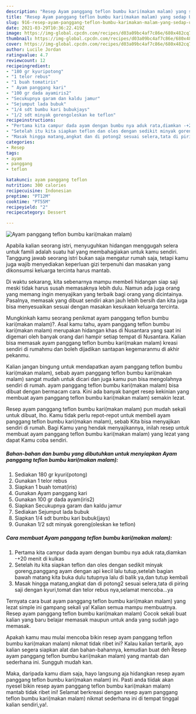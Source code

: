```yaml
---
description: "Resep Ayam panggang teflon bumbu kari(makan malam) yang sedap Untuk Jualan"
title: "Resep Ayam panggang teflon bumbu kari(makan malam) yang sedap Untuk Jualan"
slug: 916-resep-ayam-panggang-teflon-bumbu-karimakan-malam-yang-sedap-untuk-jualan
date: 2021-03-29T10:36:22.419Z
image: https://img-global.cpcdn.com/recipes/d03a09bc4af7c86e/680x482cq70/ayam-panggang-teflon-bumbu-karimakan-malam-foto-resep-utama.jpg
thumbnail: https://img-global.cpcdn.com/recipes/d03a09bc4af7c86e/680x482cq70/ayam-panggang-teflon-bumbu-karimakan-malam-foto-resep-utama.jpg
cover: https://img-global.cpcdn.com/recipes/d03a09bc4af7c86e/680x482cq70/ayam-panggang-teflon-bumbu-karimakan-malam-foto-resep-utama.jpg
author: Lucile Jordan
ratingvalue: 4.7
reviewcount: 12
recipeingredient:
- "180 gr kyuripotong"
- "1 telor rebus"
- "1 buah tomatiris"
- " Ayam panggang kari"
- "100 gr dada ayamiris2"
- "Secukupnya garam dan kaldu jamur"
- "Sejumput lada bubuk"
- "1/4 sdt bumbu kari bubukjays"
- "1/2 sdt minyak gorengoleskan ke teflon"
recipeinstructions:
- "Pertama kita campur dada ayam dengan bumbu nya aduk rata,diamkan -+20 menit di kulkas"
- "Setelah itu kita siapkan teflon dan oles dengan sedikit minyak goreng,panggang ayam dengan api kecil lalu tutup,setelah bagian bawah matang kita buka dulu tutupnya lalu di balik ya,dan tutup kembali"
- "Masak hingga matang,angkat dan di potong2 sesuai selera,tata di piring saji dengan kyuri,tomat dan telor rebus nya,selamat mencoba...ya"
categories:
- Resep
tags:
- ayam
- panggang
- teflon

katakunci: ayam panggang teflon 
nutrition: 300 calories
recipecuisine: Indonesian
preptime: "PT12M"
cooktime: "PT55M"
recipeyield: "2"
recipecategory: Dessert

---
```



![Ayam panggang teflon bumbu kari(makan malam)](https://img-global.cpcdn.com/recipes/d03a09bc4af7c86e/680x482cq70/ayam-panggang-teflon-bumbu-karimakan-malam-foto-resep-utama.jpg)

Apabila kalian seorang istri, menyuguhkan hidangan menggugah selera untuk famili adalah suatu hal yang membahagiakan untuk kamu sendiri. Tanggung jawab seorang istri bukan saja mengatur rumah saja, tetapi kamu juga wajib menyediakan keperluan gizi terpenuhi dan masakan yang dikonsumsi keluarga tercinta harus mantab.

Di waktu  sekarang, kita sebenarnya mampu membeli hidangan siap saji meski tidak harus susah memasaknya lebih dulu. Namun ada juga orang yang memang ingin menyajikan yang terbaik bagi orang yang dicintainya. Pasalnya, memasak yang dibuat sendiri akan jauh lebih bersih dan kita juga bisa menyesuaikan sesuai dengan masakan kesukaan keluarga tercinta. 



Mungkinkah kamu seorang penikmat ayam panggang teflon bumbu kari(makan malam)?. Asal kamu tahu, ayam panggang teflon bumbu kari(makan malam) merupakan hidangan khas di Nusantara yang saat ini digemari oleh banyak orang dari hampir setiap tempat di Nusantara. Kalian bisa memasak ayam panggang teflon bumbu kari(makan malam) kreasi sendiri di rumahmu dan boleh dijadikan santapan kegemaranmu di akhir pekanmu.

Kalian jangan bingung untuk mendapatkan ayam panggang teflon bumbu kari(makan malam), sebab ayam panggang teflon bumbu kari(makan malam) sangat mudah untuk dicari dan juga kamu pun bisa mengolahnya sendiri di rumah. ayam panggang teflon bumbu kari(makan malam) bisa dibuat dengan bermacam cara. Kini ada banyak banget resep kekinian yang membuat ayam panggang teflon bumbu kari(makan malam) semakin lezat.

Resep ayam panggang teflon bumbu kari(makan malam) pun mudah sekali untuk dibuat, lho. Kamu tidak perlu repot-repot untuk membeli ayam panggang teflon bumbu kari(makan malam), sebab Kita bisa menyajikan sendiri di rumah. Bagi Kamu yang hendak menyajikannya, inilah resep untuk membuat ayam panggang teflon bumbu kari(makan malam) yang lezat yang dapat Kamu coba sendiri.

<!--inarticleads1-->

##### Bahan-bahan dan bumbu yang dibutuhkan untuk menyiapkan Ayam panggang teflon bumbu kari(makan malam):

1. Sediakan 180 gr kyuri(potong)
1. Gunakan 1 telor rebus
1. Siapkan 1 buah tomat(iris)
1. Gunakan  Ayam panggang kari
1. Gunakan 100 gr dada ayam(iris2)
1. Siapkan Secukupnya garam dan kaldu jamur
1. Sediakan Sejumput lada bubuk
1. Siapkan 1/4 sdt bumbu kari bubuk(jays)
1. Gunakan 1/2 sdt minyak goreng(oleskan ke teflon)




<!--inarticleads2-->

##### Cara membuat Ayam panggang teflon bumbu kari(makan malam):

1. Pertama kita campur dada ayam dengan bumbu nya aduk rata,diamkan -+20 menit di kulkas
1. Setelah itu kita siapkan teflon dan oles dengan sedikit minyak goreng,panggang ayam dengan api kecil lalu tutup,setelah bagian bawah matang kita buka dulu tutupnya lalu di balik ya,dan tutup kembali
1. Masak hingga matang,angkat dan di potong2 sesuai selera,tata di piring saji dengan kyuri,tomat dan telor rebus nya,selamat mencoba...ya




Ternyata cara buat ayam panggang teflon bumbu kari(makan malam) yang lezat simple ini gampang sekali ya! Kalian semua mampu membuatnya. Resep ayam panggang teflon bumbu kari(makan malam) Cocok sekali buat kalian yang baru belajar memasak maupun untuk anda yang sudah jago memasak.

Apakah kamu mau mulai mencoba bikin resep ayam panggang teflon bumbu kari(makan malam) nikmat tidak ribet ini? Kalau kalian tertarik, ayo kalian segera siapkan alat dan bahan-bahannya, kemudian buat deh Resep ayam panggang teflon bumbu kari(makan malam) yang mantab dan sederhana ini. Sungguh mudah kan. 

Maka, daripada kamu diam saja, hayo langsung aja hidangkan resep ayam panggang teflon bumbu kari(makan malam) ini. Pasti anda tiidak akan nyesel bikin resep ayam panggang teflon bumbu kari(makan malam) mantab tidak ribet ini! Selamat berkreasi dengan resep ayam panggang teflon bumbu kari(makan malam) nikmat sederhana ini di tempat tinggal kalian sendiri,ya!.

